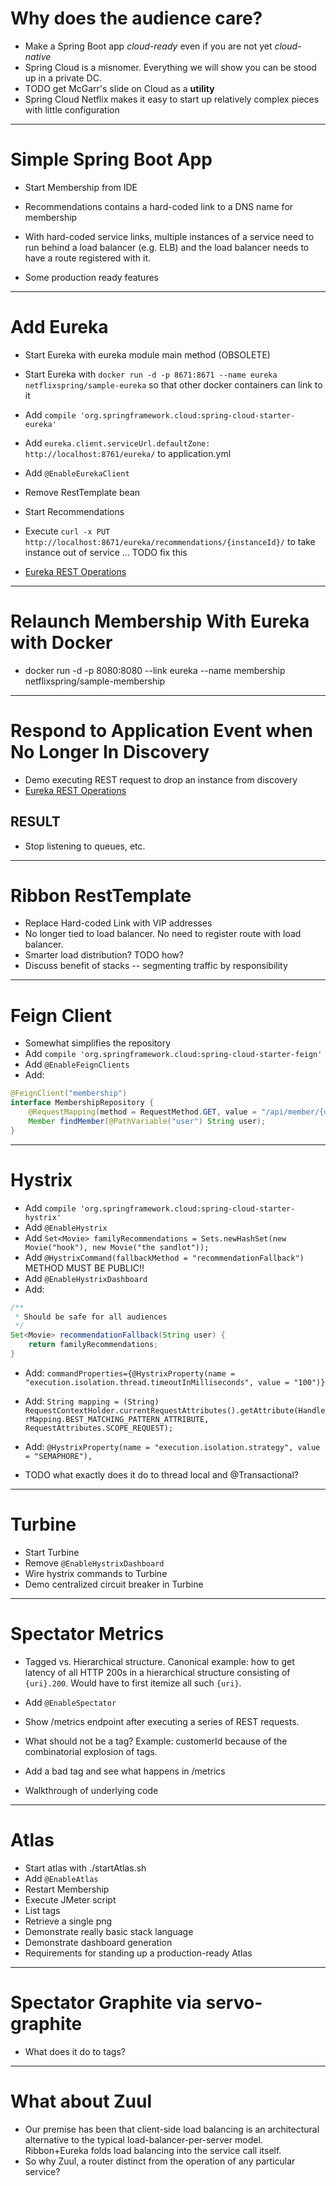 # Why does the audience care?

* Make a Spring Boot app *cloud-ready* even if you are not yet *cloud-native*
* Spring Cloud is a misnomer.  Everything we will show you can be stood up in a private DC.
* TODO get McGarr's slide on Cloud as a **utility**
* Spring Cloud Netflix makes it easy to start up relatively complex pieces with little configuration

---

# Simple Spring Boot App

* Start Membership from IDE

* Recommendations contains a hard-coded link to a DNS name for membership
* With hard-coded service links, multiple instances of a service need to run behind a load balancer (e.g. ELB) and
the load balancer needs to have a route registered with it.
* Some production ready features

---

# Add Eureka

* Start Eureka with eureka module main method (OBSOLETE)
* Start Eureka with `docker run -d -p 8671:8671 --name eureka netflixspring/sample-eureka` so that other docker containers can link to it

* Add `compile 'org.springframework.cloud:spring-cloud-starter-eureka'`
* Add `eureka.client.serviceUrl.defaultZone: http://localhost:8761/eureka/` to application.yml
* Add `@EnableEurekaClient`
* Remove RestTemplate bean
* Start Recommendations
* Execute `curl -x PUT http://localhost:8671/eureka/recommendations/{instanceId}/` to take instance out of service ... TODO fix this
* [Eureka REST Operations](https://github.com/Netflix/eureka/wiki/Eureka-REST-operations)

---

# Relaunch Membership With Eureka with Docker

* docker run -d -p 8080:8080 --link eureka --name membership netflixspring/sample-membership

---

# Respond to Application Event when No Longer In Discovery

* Demo executing REST request to drop an instance from discovery
* [Eureka REST Operations](https://github.com/Netflix/eureka/wiki/Eureka-REST-operations)

## RESULT
* Stop listening to queues, etc.

---

# Ribbon RestTemplate

* Replace Hard-coded Link with VIP addresses
* No longer tied to load balancer.  No need to register route with load balancer.
* Smarter load distribution?  TODO how?
* Discuss benefit of stacks -- segmenting traffic by responsibility

---

# Feign Client

* Somewhat simplifies the repository
* Add `compile 'org.springframework.cloud:spring-cloud-starter-feign'`
* Add `@EnableFeignClients`
* Add:
```java
@FeignClient("membership")
interface MembershipRepository {
    @RequestMapping(method = RequestMethod.GET, value = "/api/member/{user}")
    Member findMember(@PathVariable("user") String user);
}
```

---

# Hystrix

* Add `compile 'org.springframework.cloud:spring-cloud-starter-hystrix'`
* Add `@EnableHystrix`
* Add `Set<Movie> familyRecommendations = Sets.newHashSet(new Movie("hook"), new Movie("the sandlot"));`
* Add `@HystrixCommand(fallbackMethod = "recommendationFallback")` METHOD MUST BE PUBLIC!!
* Add `@EnableHystrixDashboard`
* Add:
```java
/**
 * Should be safe for all audiences
 */
Set<Movie> recommendationFallback(String user) {
    return familyRecommendations;
}
```
* Add: `commandProperties={@HystrixProperty(name = "execution.isolation.thread.timeoutInMilliseconds", value = "100")}`
* Add: `String mapping = (String) RequestContextHolder.currentRequestAttributes().getAttribute(HandlerMapping.BEST_MATCHING_PATTERN_ATTRIBUTE, RequestAttributes.SCOPE_REQUEST);`
* Add: `@HystrixProperty(name = "execution.isolation.strategy", value = "SEMAPHORE"),`

* TODO what exactly does it do to thread local and @Transactional?

---

# Turbine

* Start Turbine
* Remove `@EnableHystrixDashboard`
* Wire hystrix commands to Turbine
* Demo centralized circuit breaker in Turbine

---

# Spectator Metrics

* Tagged vs. Hierarchical structure.  Canonical example: how to get latency of all HTTP 200s in a hierarchical structure
consisting of `{uri}.200`.  Would have to first itemize all such `{uri}`.
* Add `@EnableSpectator`
* Show /metrics endpoint after executing a series of REST requests.

* What should not be a tag?  Example: customerId because of the combinatorial explosion of tags.
* Add a bad tag and see what happens in /metrics

* Walkthrough of underlying code

---

# Atlas

* Start atlas with ./startAtlas.sh
* Add `@EnableAtlas`
* Restart Membership
* Execute JMeter script
* List tags
* Retrieve a single png
* Demonstrate really basic stack language
* Demonstrate dashboard generation
* Requirements for standing up a production-ready Atlas

---

# Spectator Graphite via servo-graphite

* What does it do to tags?

---

# What about Zuul

* Our premise has been that client-side load balancing is an architectural alternative to the typical load-balancer-per-server model.  Ribbon+Eureka folds load balancing into the service call itself.
* So why Zuul, a router distinct from the operation of any particular service?
